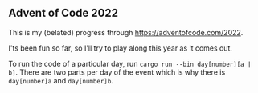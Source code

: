 ## Advent of Code 2022

This is my (belated) progress through https://adventofcode.com/2022.

I'ts been fun so far, so I'll try to play along this year as it comes out.

To run the code of a particular day, run `cargo run --bin day[number][a | b]`. There are two parts per day of the event which is why there is `day[number]a` and `day[number]b`.

